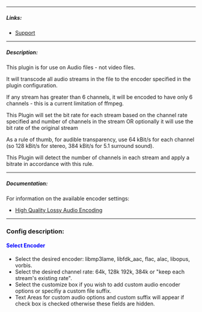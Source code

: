 
---

##### Links:

- [Support](https://unmanic.app/discord)

---

##### Description:

This plugin is for use on Audio files - not video files.

It will transcode all audio streams in the file to the encoder specified in the plugin configuration.

If any stream has greater than 6 channels, it will be encoded to have only 6 channels - this is a current limitation of ffmpeg.

This Plugin will set the bit rate for each stream based on the channel rate specified and number of channels in the stream OR optionally it will use the bit rate of the original stream

As a rule of thumb, for audible transparency, use 64 kBit/s for each channel (so 128 kBit/s for stereo, 384 kBit/s for 5.1 surround sound). 

This Plugin will detect the number of channels in each stream and apply a bitrate in accordance with this rule.

---

##### Documentation:

For information on the available encoder settings:
- [High Quality Lossy Audio Encoding](https://trac.ffmpeg.org/wiki/Encode/HighQualityAudio)

--- 

### Config description:

#### <span style="color:blue">Select Encoder</span>

- Select the desired encoder: libmp3lame, libfdk_aac, flac, alac, libopus, vorbis.
- Select the desired channel rate: 64k, 128k 192k, 384k or "keep each stream's existing rate".
- Select the customize box if you wish to add custom audio encoder options or specifiy a custom file suffix.
- Text Areas for custom audio options and custom suffix will appear if check box is checked otherwise these fields are hidden.

